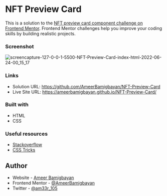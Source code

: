 # NFT Preview Card

This is a solution to the [NFT preview card component challenge on Frontend Mentor](https://www.frontendmentor.io/challenges/nft-preview-card-component-SbdUL_w0U). Frontend Mentor challenges help you improve your coding skills by building realistic projects.
   

### Screenshot
  
![screencapture-127-0-0-1-5500-NFT-Preview-Card-index-html-2022-06-24-00_15_17](https://user-images.githubusercontent.com/76779409/175430469-5a43f535-a511-47b1-8e1b-44b30c439c51.png)


### Links
- Solution URL: https://github.com/AmeerBamigbayan/NFT-Preview-Card
- Live Site URL: https://ameerbamigbayan.github.io/NFT-Preview-Card/


### Built with
- HTML
- CSS


### Useful resources
 - [Stackoverflow](https://stackoverflow.com)
 - [CSS Tricks](https://css-tricks.com)


## Author

- Website - [Ameer Bamigbayan](https://ameerbamigbayan.com.ng)
- Frontend Mentor - [@AmeerBamigbayan](https://www.frontendmentor.io/profile/AmeerBamigbayan)
- Twitter - [@am33r_105](https://twitter.com/am33r_105)

